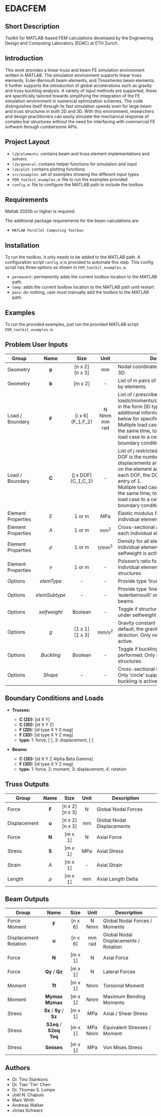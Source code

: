 # EDACFEM

## Short Description

Toolkit for MATLAB-based FEM calculations developed by the Engineering Design and Computing Laboratory (EDAC) at ETH Zurich.

## Introduction

This work provides a linear truss and beam FE simulation environment written in MATLAB. The simulation environment supports linear truss elements, Euler-Bernoulli beam elements, and Timoshenko beam elements. It further supports the introduction of global accelerations such as gravity and truss buckling analysis. A variety of input methods are supported, these are specifically tailored towards simplifying the integration of the FE simulation environment in numerical optimization schemes. The code distinguishes itself through its fast simulation speeds even for large beam and truss structures in both 2D and 3D. With this environment, researchers and design practitioners can easily simulate the mechanical response of complex bar structures without the need for interfacing with commercial FE software through cumbersome APIs.

## Project Layout

- `lib/elements`: contains beam and truss element implementations and solvers
- `lib/general`: contains helper functions for simulation and input
- `lib/plot`: contains plotting functions
- `src/examples`: set of examples showing the different input types
- `FEM_toolkit_examples.m`: file to run the examples provided
- `config.m`: file to configure the MATLAB path to include the toolbox

## Requirements

Matlab 2020b or higher is required.

The additional package requirements for the beam calculations are:
- `MATLAB Parallel Computing Toolbox`

## Installation

To run the toolbox, it only needs to be added to the MATLAB path. A configuration script `config.m` is provided to automate this step. This config script has three options as shown in `FEM_toolkit_examples.m`. 
- `permanent`: permanently adds the current toolbox location to the MATLAB path.
- `temp`: adds the current toolbox location to the MATLAB path until restart.
- `pass`: do nothing, user must manually add the toolbox to the MATLAB path.

## Examples

To run the provided examples, just run the provided MATLAB script `FEM_toolkit_examples.m`.

## Problem User Inputs

| Group | Name | Size | Unit | Description|
|----------|:----------:|:----------:|:----------:|----------|
| Geometry |	**p** |	[n x 2] <br/> [n x 3] |	mm |	Nodal coordinates of *n* nodes in 2D or 3D. |
| Geometry |	**b** |	[m x 2] |	- |	List of m pairs of node IDs connected by elements. |
| Load / Boundary |	**F**	| [i x 6] <br/> {F_1,F_2}|	N <br/> Nmm <br/> mm <br/> rad |	List of *i* prescribed loads/moments/displacements/rotations in the form [ID type X Y Z mag]. See additional information in the section below for specifics. <br/> Mutliple load cases can be submitted at the same time, to do so add one list per load case to a cell array called F during boundary condition initialization.|
| Load / Boundary |	**C** |	[j x DOF] <br/> {C_1,C_2} |	- |	List of *j* restricted displacements where DOF is the number of possible displacements and rotations dependent on the element and problem setting. For each DOF, the DOF can be fixed with an entry of 1. <br/> Mutliple load cases can be submitted at the same time, to do so add one list per load case to a cell array called C during boundary condition initialization.|
| Element Properties | *E* |	1 or m |	MPa |	Elastic modulus for all elements or each individual element. |
| Element Properties |	*A* |	1 or m |	mm<sup>2</sup> |	Cross-sectional area for all elements or each individual element. |
| Element Properties |	*ρ* |	1 or m |	t/mm<sup>3</sup> |	Density for all elements or each individual element. Only further used if selfweight is active. |
| Element Properties |	*ν* |	1 or m |	- |	Poisson’s ratio for all elements or each individual element. Only used for beam structures. |
| Options |	*elemType* |	- |	- |	Provide type ‘truss’ or type ‘beam’ |
| Options |	*elemSubtype* |	- |	- |	Provide type ‘linear’ for truss and type ‘eulerbernoulli’ or ‘timoshenko’ for beams. |
| Options |	*selfweight* |	Boolean |	- |	Toggle if structure shall be evaluated under selfweight |
| Options |	*g* |	[1 x 1] <br/> [1 x 3] |	mm/s<sup>2</sup> |	Gravity constant or gravity vector. Per default, the gravity points in negative z direction. Only needed if selfweight is active. |
| Options |	*Buckling* |	Boolean |	- |	Toggle if buckling evaluation shall be performed. Only supported for truss structures. |
| Options |	*Shape* |	- |	- |	Cross-sectional shape of the elements. Only ‘circle’ supported. Only needed if buckling is active. |

## Boundary Conditions and Loads

- **Trusses:**
  - **C (2D):** [id X Y]
  - **C (3D):** [id X Y Z]
  - **F (2D):** [id type X Y 0 mag]
  - **F (3D):** [id type X Y Z mag]
  - **type:** 1: force, [&nbsp;], 3: displacement, [&nbsp;]

- **Beams:**
  - **C (3D):** [id X Y Z Alpha Beta Gamma] 
  - **F (3D):** [id type X Y Z mag]
  - **type:** 1: force, 2: moment, 3: displacement, 4: rotation

## Truss Outputs

| Group | Name | Size | Unit | Description|
|----------|:----------:|:----------:|:----------:|----------|
| Force |	**F** |	[n x 2] <br/> [n x 3] |	N |	Global Nodal Forces |
| Displacement |	**u** |	[n x 2] <br/> [n x 3] |	mm |	Global Nodal Displacements |
| Force |	**N** |	[m x 1] |	N |	Axial Force |
| Stress | **S** |	[m x 1] |	MPa |	Axial Stress |
| Strain |	*A* |	[m x 1] |	- |	Axial Strain |
| Length |	*ρ* |	[m x 1] |	mm |	Axial Length Delta |

## Beam Outputs

| Group | Name | Size | Unit | Description|
|----------|:----------:|:----------:|:----------:|----------|
| Force <br/> Moment |	**F** |	[n x 6] |	N <br/> Nmm |	Global Nodal Forces / Moments |
| Displacement <br/> Rotation|	**u** |	[n x 6] |	mm <br/> rad |	Global Nodal Displacements / Rotation |
| Force |	**N** |	[m x 1] |	N |	Axial Force |
| Force |	**Qy** / **Qz** |	[m x 1] |	N |	Lateral Forces |
| Moment |	**Tt** |	[m x 1] |	Nmm |	Torsional Moment |
| Moment |	**Mymax** <br/> **Mzmax** |	[m x 1] |	Nmm |	Maximum Bending Moments |
| Stress | **Sx** / **Sy** / **Sz** |	[m x 1] |	MPa |	Axial / Shear Stress |
| Stress | **S1eq** / **S2eq** <br/> **Teq** |	[m x 1] |	MPa <br/> Nmm |	Equivalent Stresses / Moment |
| Stress | **Smises** |	[m x 1] |	MPa |	Von Mises Stress |

## Authors

- Dr. Tino Stankovic 
- Dr. Tian 'Tim' Chen
- Dr. Thomas S. Lumpe 
- Joël N. Chapuis 
- Marc Wirth
- Andreas Walker
- Jonas Schwarz